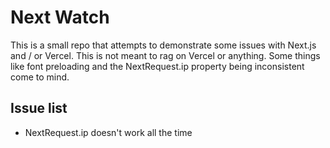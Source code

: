 # Next Watch

This is a small repo that attempts to demonstrate some issues with Next.js and / or Vercel. This is not meant to rag on Vercel or anything. Some things like font preloading and the NextRequest.ip property being inconsistent come to mind.

## Issue list

- NextRequest.ip doesn't work all the time
